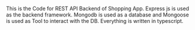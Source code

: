 This is the Code for REST API Backend of Shopping App.
Express js is used as the backend framework.
Mongodb is used as a database and Mongoose is used as Tool to interact with the DB.
Everything is written in typescript.

